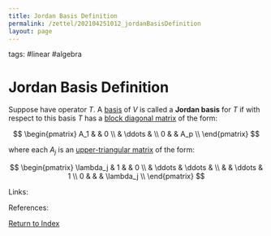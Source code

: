 ```yaml
---
title: Jordan Basis Definition
permalink: /zettel/202104251012_jordanBasisDefinition
layout: page
---
```

tags: #linear #algebra

# Jordan Basis Definition

Suppose have operator $T$. A [basis](202102072233_matrixLinearMap) of $V$ is called a 
**Jordan basis** for $T$ if with respect to this basis $T$ has a [block diagonal matrix](202104241535_blockDiagonalMatrixDefinition)
of the form:

$$
\begin{pmatrix}
A_1 & & 0 \\
 & \ddots & \\
 0 & & A_p \\
\end{pmatrix}
$$

where each $A_j$ is an [upper-triangular matrix](202102131604_upperTriangularMatrix) of the form:

$$
\begin{pmatrix}
\lambda_j & 1 & & 0 \\
 & \ddots &  \ddots & \\
 & & \ddots & 1 \\
 0 & & & \lambda_j \\
\end{pmatrix}
$$

Links: 

References: 

[Return to Index](index)